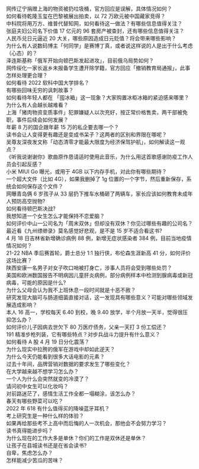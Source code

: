 网传辽宁捐赠上海的物资被扔垃圾桶，官方回应是误解，具体情况如何？  
如何看待乾隆玉玺在巴黎被展出拍卖，以 72 万欧元被中国藏家竞得？  
中科院将用万方、维普代替知网，如何看待这一做法？有哪些信息值得关注？  
张庭夫妇公司名下价值 17 亿元的 96 套房产被查封，还有哪些信息值得关注？  
人民币兑日元逼近 20 大关，哪些原因造成日元贬值？将会带来哪些影响？  
为什么有人说数码博主「何同学」是赛博丁真，或者说这样说的人是出于什么考虑（心态）的？  
泽连斯基称「俄军开始向顿巴斯发起进攻」，目前俄乌局势如何？  
网传绥化一家长返乡未报备学生遭开除学籍，官方回应「撤销教育局通报」，此事怎样处理更合理？  
如何看待 2022 软科中国大学排名？  
有哪些回味无穷的讽刺故事？  
如何看待年轻人都在 「囤冰箱」这一现象？大家购置冰柜冰箱的紧迫感来哪里？  
为什么有人会越长越难看？  
上海「猪肉物资变质事件」犯罪嫌疑人以次充好，按正常价格售卖，两干部被免职，事件后续会如何发展？  
年薪 8 万的国企跟年薪 15 万的私企要去哪一个？  
读书会让人变得更有趣还是变成书呆子？这两者的区别和界限在哪呢？  
吴尊友深夜发文称「动态清零才能最大限度为经济保驾护航」，如何解读这一观点？  
《听我说谢谢你》歌曲原作恳请适时使用此音乐，为什么用这首歌感谢防疫工作人员会引起反感？  
小米 MIUI Go 曝光，或用于 4GB 以下内存手机，对此你有哪些期待？  
一个超大文件（比如 4G），如果我删掉了 1g 位置的一个字节，然后重新保存，系统会如何保存这个文件？  
网曝青岛俩 6 岁孩子从 33 层扔下推车水桶砸了两辆车，家长应该如何教育未成年人预防高空抛物?  
如何看待顿巴斯决战?  
我想知道一个女生怎么才能保持不恋爱脑？  
如何评价中山一公司名为「周末双休」但却没有双休？你见过哪些有趣的公司名？  
最近看《九州缥缈录》莫名感觉好悲观，是不是 15 岁不适合看这书?  
4 月 18 日吉林省新增确诊病例 88 例，新增无症状感染者 384 例，目前当地疫情情况如何？  
21-22 NBA 季后赛首轮，爵士总分 1:1 独行侠，布伦森生涯新高 41 分，如何评价这场比赛？  
陕西安康一名男子对女子吹口哨被打身亡，涉事人员将会受到哪些处罚？  
美国和欧洲数国报告不明病因儿童肝炎病例，部分病例样本中检测到腺病毒或新冠病毒，可能的原因是什么?  
为什么父母会认为我不上班休息一段时间就是十恶不赦？  
研究发现大脑可与肠道细菌直接对话，这一发现具有哪些意义？可能对哪些领域发展造成影响？  
本人 16 高一，学校每天 6.40 到校，晚 9.40 放学，半个月放一天半，觉得很压抑怎么办？  
如何评价儿子因病去世欠下 80 万医疗债务，父亲一天打 3 份工偿还？  
191 精准步枪列装，它有哪些特点？对步兵战斗力提升有什么意义？  
如何看待 A 股 4 月 19 日分化震荡？  
为什么现实中拉胯的俄军在游戏中却如此逆天？  
为什么今天仍能看到很多大话电影的元素？  
过去十年间，品牌营销对数据的要求发生了哪些变化？  
在大学越来越不想学习怎么办？  
一个人为什么会突然就变的冷漠了？  
请问初中女生可以化妆吗？  
对前路迷茫了，感情生活工作全都一塌糊涂，该怎么办？  
春天有哪些野菜可以吃？  
2022 年 618 有什么值得买的降噪蓝牙耳机？  
考上研究生是一种什么样的体验？  
如果再给那些考不上高中而后悔的人一次机会，那他会不会努力学习？  
读书真得能进步吗？  
为什么现在的工作大多是单休？你们的工作是双休还是单休？  
让孩子在县城读书还是在省会读书?  
自卑，焦虑怎么办？  
怎样能减少苦瓜的苦味？  
